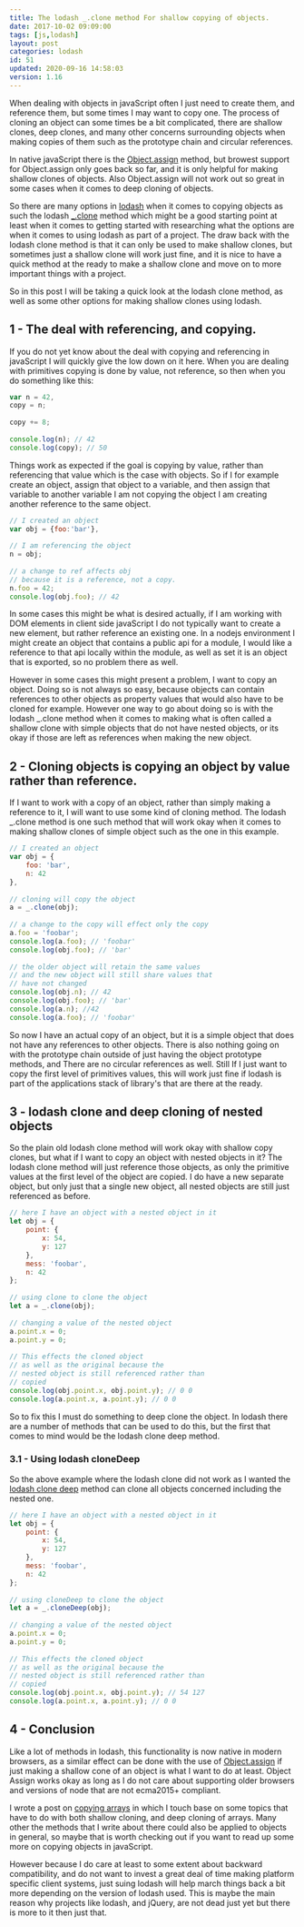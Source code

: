 ```yaml
---
title: The lodash _.clone method For shallow copying of objects.
date: 2017-10-02 09:09:00
tags: [js,lodash]
layout: post
categories: lodash
id: 51
updated: 2020-09-16 14:58:03
version: 1.16
---
```


When dealing with objects in javaScript often I just need to create them, and reference them, but some times I may want to copy one. The process of cloning an object can some times be a bit complicated, there are shallow clones, deep clones, and many other concerns surrounding objects when making copies of them such as the prototype chain and circular references. 

In native javaScript there is the [Object.assign](https://developer.mozilla.org/en-US/docs/Web/JavaScript/Reference/Global_Objects/Object/assign) method, but browest support for Object.assign only goes back so far, and it is only helpful for making shallow clones of objects. Also Object.assign will not work out so great in some cases when it comes to deep cloning of objects. 

So there are many options in [lodash](https://lodash.com/) when it comes to copying objects as such the lodash [\_.clone](https://lodash.com/docs/4.17.4#clone) method which might be a good starting point at least when it comes to getting started with researching what the options are when it comes to using lodash as part of a project. The draw back with the lodash clone method is that it can only be used to make shallow clones, but sometimes just a shallow clone will work just fine, and it is nice to have a quick method at the ready to make a shallow clone and move on to more important things with a project.

So in this post I will be taking a quick look at the lodash clone method, as well as some other options for making shallow clones using lodash.

<!-- more -->

## 1 - The deal with referencing, and copying.

If you do not yet know about the deal with copying and referencing in javaScript I will quickly give the low down on it here. When you are dealing with primitives copying is done by value, not reference, so then when you do something like this:

```js
var n = 42,
copy = n;
 
copy += 8;
 
console.log(n); // 42
console.log(copy); // 50
```

Things work as expected if the goal is copying by value, rather than referencing that value which is the case with objects. So if I for example create an object, assign that object to a variable, and then assign that variable to another variable I am not copying the object I am creating another reference to the same object.

```js
// I created an object
var obj = {foo:'bar'},
 
// I am referencing the object
n = obj;
 
// a change to ref affects obj
// because it is a reference, not a copy.
n.foo = 42;
console.log(obj.foo); // 42
```

In some cases this might be what is desired actually, if I am working with DOM elements in client side javaScript I do not typically want to create a new element, but rather reference an existing one. In a nodejs environment I might create an object that contains a public api for a module, I would like a reference to that api locally within the module, as well as set it is an object that is exported, so no problem there as well.

However in some cases this might present a problem, I want to copy an object. Doing so is not always so easy, because objects can contain references to other objects as property values that would also have to be cloned for example. However one way to go about doing so is with the lodash \_.clone method when it comes to making what is often called a shallow clone with simple objects that do not have nested objects, or its okay if those are left as references when making the new object.

## 2 - Cloning objects is copying an object by value rather than reference.

If I want to work with a copy of an object, rather than simply making a reference to it, I will want to use some kind of cloning method. The lodash \_.clone method is one such method that will work okay when it comes to making shallow clones of simple object such as the one in this example.

```js
// I created an object
var obj = {
    foo: 'bar',
    n: 42
},
 
// cloning will copy the object
a = _.clone(obj);
 
// a change to the copy will effect only the copy
a.foo = 'foobar';
console.log(a.foo); // 'foobar'
console.log(obj.foo); // 'bar'
 
// the older object will retain the same values
// and the new object will still share values that
// have not changed
console.log(obj.n); // 42
console.log(obj.foo); // 'bar'
console.log(a.n); //42
console.log(a.foo); // 'foobar'
```

So now I have an actual copy of an object, but it is a simple object that does not have any references to other objects. There is also nothing going on with the prototype chain outside of just having the object prototype methods, and There are no circular references as well. Still If I just want to copy the first level of primitives values, this will work just fine if lodash is part of the applications stack of library's that are there at the ready.

## 3 - lodash clone and deep cloning of nested objects

So the plain old lodash clone method will work okay with shallow copy clones, but what if I want to copy an object with nested objects in it? The lodash clone method will just reference those objects, as only the primitive values at the first level of the object are copied. I do have a new separate object, but only just that a single new object, all nested objects are still just referenced as before.

```js
// here I have an object with a nested object in it
let obj = {
    point: {
        x: 54,
        y: 127
    },
    mess: 'foobar',
    n: 42
};
 
// using clone to clone the object
let a = _.clone(obj);
 
// changing a value of the nested object
a.point.x = 0;
a.point.y = 0;
 
// This effects the cloned object
// as well as the original because the
// nested object is still referenced rather than
// copied
console.log(obj.point.x, obj.point.y); // 0 0
console.log(a.point.x, a.point.y); // 0 0
```

So to fix this I must do something to deep clone the object. In lodash there are a number of methods that can be used to do this, but the first that comes to mind would be the lodash clone deep method.

### 3.1 - Using lodash cloneDeep

So the above example where the lodash clone did not work as I wanted the [lodash clone deep](/2017/11/13/lodash_clonedeep/) method can clone all objects concerned including the nested one.

```js
// here I have an object with a nested object in it
let obj = {
    point: {
        x: 54,
        y: 127
    },
    mess: 'foobar',
    n: 42
};
 
// using cloneDeep to clone the object
let a = _.cloneDeep(obj);
 
// changing a value of the nested object
a.point.x = 0;
a.point.y = 0;
 
// This effects the cloned object
// as well as the original because the
// nested object is still referenced rather than
// copied
console.log(obj.point.x, obj.point.y); // 54 127
console.log(a.point.x, a.point.y); // 0 0
```

## 4 - Conclusion

Like a lot of methods in lodash, this functionality is now native in modern browsers, as a similar effect can be done with the use of [Object.assign](https://developer.mozilla.org/en-US/docs/Web/JavaScript/Reference/Global_Objects/Object/assign) if just making a shallow cone of an object is what I want to do at least. Object Assign works okay as long as I do not care about supporting older browsers and versions of node that are not ecma2015+ compliant. 

I wrote a post on [copying arrays](/2020/09/03/js-array-copy/) in which I touch base on some topics that have to do with both shallow cloning, and deep cloning of arrays. Many other the methods that I write about there could also be applied to objects in general, so maybe that is worth checking out if you want to read up some more on copying objects in javaScript.

However because I do care at least to some extent about backward compatibility, and do not want to invest a great deal of time making platform specific client systems, just suing lodash will help march things back a bit more depending on the version of lodash used. This is maybe the main reason why projects like lodash, and jQuery, are not dead just yet but there is more to it then just that.